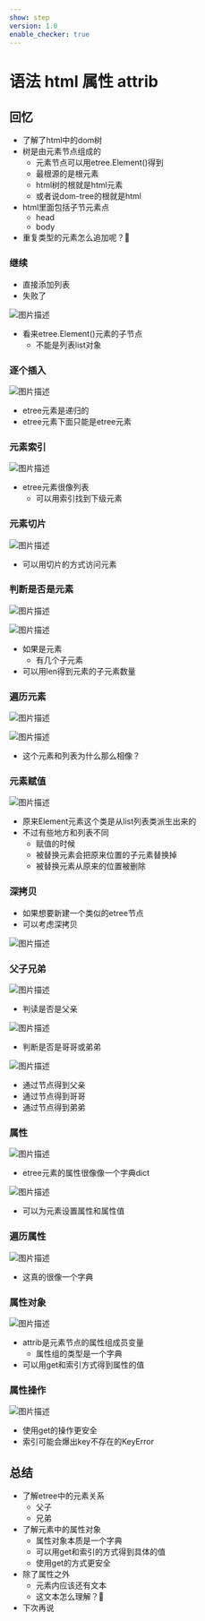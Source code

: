 ```yaml
---
show: step
version: 1.0
enable_checker: true
---
```


# 语法 html 属性 attrib
## 回忆
- 了解了html中的dom树
- 树是由元素节点组成的
	- 元素节点可以用etree.Element()得到
	- 最根源的是根元素
	- html树的根就是html元素
	- 或者说dom-tree的根就是html
- html里面包括子节元素点
	- head
	- body
- 重复类型的元素怎么追加呢？🤔

### 继续

- 直接添加列表
- 失败了

![图片描述](https://doc.shiyanlou.com/courses/uid1190679-20210901-1630458028665)

- 看来etree.Element()元素的子节点
	- 不能是列表list对象

### 逐个插入

![图片描述](https://doc.shiyanlou.com/courses/uid1190679-20210901-1630459987697)

- etree元素是递归的
- etree元素下面只能是etree元素

### 元素索引

![图片描述](https://doc.shiyanlou.com/courses/uid1190679-20210901-1630460162190)

- etree元素很像列表
	- 可以用索引找到下级元素

### 元素切片

![图片描述](https://doc.shiyanlou.com/courses/uid1190679-20210901-1630460277972)

- 可以用切片的方式访问元素

### 判断是否是元素

![图片描述](https://doc.shiyanlou.com/courses/uid1190679-20210901-1630460368714)

![图片描述](https://doc.shiyanlou.com/courses/uid1190679-20210901-1630460447051)

- 如果是元素
	- 有几个子元素
- 可以用len得到元素的子元素数量

### 遍历元素

![图片描述](https://doc.shiyanlou.com/courses/uid1190679-20210901-1630460561706)

![图片描述](https://doc.shiyanlou.com/courses/uid1190679-20210901-1630460569619)

- 这个元素和列表为什么那么相像？

### 元素赋值
![图片描述](https://doc.shiyanlou.com/courses/uid1190679-20210901-1630460612269)

- 原来Element元素这个类是从list列表类派生出来的
- 不过有些地方和列表不同
	- 赋值的时候
	- 被替换元素会把原来位置的子元素替换掉
	- 被替换元素从原来的位置被删除

### 深拷贝
- 如果想要新建一个类似的etree节点
- 可以考虑深拷贝

![图片描述](https://doc.shiyanlou.com/courses/uid1190679-20210901-1630460822360)

### 父子兄弟

![图片描述](https://doc.shiyanlou.com/courses/uid1190679-20210901-1630460949130)

- 判读是否是父亲

![图片描述](https://doc.shiyanlou.com/courses/uid1190679-20210901-1630460957729)

- 判断是否是哥哥或弟弟

![图片描述](https://doc.shiyanlou.com/courses/uid1190679-20210901-1630460965035)

- 通过节点得到父亲
- 通过节点得到哥哥
- 通过节点得到弟弟

### 属性

![图片描述](https://doc.shiyanlou.com/courses/uid1190679-20210901-1630461037878)

- etree元素的属性很像像一个字典dict

![图片描述](https://doc.shiyanlou.com/courses/uid1190679-20210901-1630461635127)

- 可以为元素设置属性和属性值

### 遍历属性

![图片描述](https://doc.shiyanlou.com/courses/uid1190679-20210901-1630461726672)

- 这真的很像一个字典

### 属性对象

![图片描述](https://doc.shiyanlou.com/courses/uid1190679-20210901-1630461979008)

- attrib是元素节点的属性组成员变量
	- 属性组的类型是一个字典
- 可以用get和索引方式得到属性的值

### 属性操作

![图片描述](https://doc.shiyanlou.com/courses/uid1190679-20210901-1630462069699)

- 使用get的操作更安全
- 索引可能会爆出key不存在的KeyError

## 总结

- 了解etree中的元素关系
	- 父子
	- 兄弟
- 了解元素中的属性对象
	- 属性对象本质是一个字典
	- 可以用get和索引的方式得到具体的值
	- 使用get的方式更安全
- 除了属性之外
	- 元素内应该还有文本
	- 这文本怎么理解？🤔
- 下次再说
